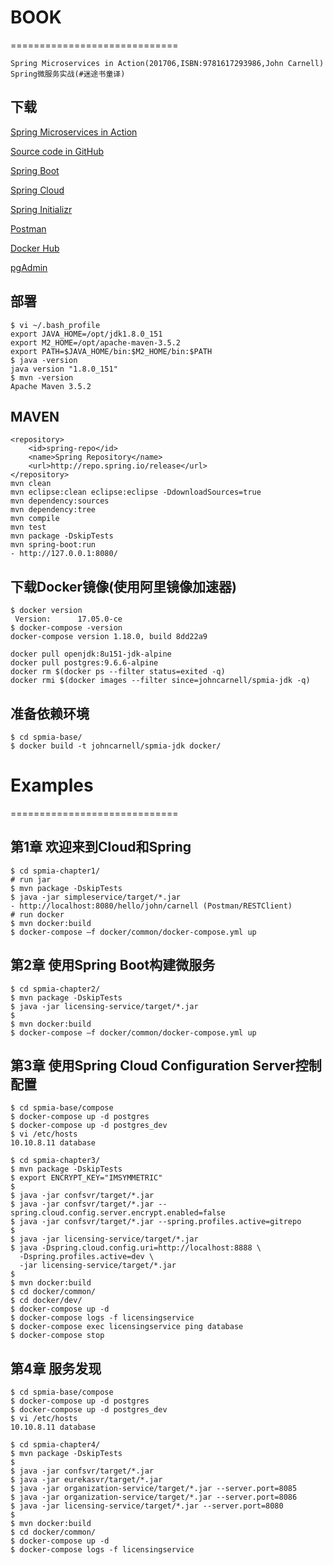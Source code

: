 # BOOK
=============================
```
Spring Microservices in Action(201706,ISBN:9781617293986,John Carnell)
Spring微服务实战(#迷途书童译)
```

## 下载

[Spring Microservices in Action](https://www.manning.com/books/spring-microservices-in-action)

[Source code in GitHub](https://github.com/carnellj/spmia_overview)

[Spring Boot](http://projects.spring.io/spring-boot/)

[Spring Cloud](http://projects.spring.io/spring-cloud/)

[Spring Initializr](http://start.spring.io/)

[Postman](https://www.getpostman.com/)

[Docker Hub](https://hub.docker.com/)

[pgAdmin](https://www.pgadmin.org/)


## 部署
```shell
$ vi ~/.bash_profile
export JAVA_HOME=/opt/jdk1.8.0_151
export M2_HOME=/opt/apache-maven-3.5.2
export PATH=$JAVA_HOME/bin:$M2_HOME/bin:$PATH
$ java -version
java version "1.8.0_151"
$ mvn -version
Apache Maven 3.5.2
```

## MAVEN
```shell
<repository>
	<id>spring-repo</id>
	<name>Spring Repository</name>
	<url>http://repo.spring.io/release</url>
</repository>
mvn clean
mvn eclipse:clean eclipse:eclipse -DdownloadSources=true
mvn dependency:sources
mvn dependency:tree
mvn compile
mvn test
mvn package -DskipTests
mvn spring-boot:run
- http://127.0.0.1:8080/
```

## 下载Docker镜像(使用阿里镜像加速器)
```shell
$ docker version         
 Version:      17.05.0-ce
$ docker-compose -version
docker-compose version 1.18.0, build 8dd22a9
```

```shell
docker pull openjdk:8u151-jdk-alpine
docker pull postgres:9.6.6-alpine
docker rm $(docker ps --filter status=exited -q)
docker rmi $(docker images --filter since=johncarnell/spmia-jdk -q)
```

## 准备依赖环境
```shell
$ cd spmia-base/
$ docker build -t johncarnell/spmia-jdk docker/
```


# Examples
=============================

## 第1章 欢迎来到Cloud和Spring
```shell
$ cd spmia-chapter1/
# run jar
$ mvn package -DskipTests
$ java -jar simpleservice/target/*.jar
- http://localhost:8080/hello/john/carnell (Postman/RESTClient)
# run docker
$ mvn docker:build
$ docker-compose –f docker/common/docker-compose.yml up
```

## 第2章 使用Spring Boot构建微服务
```shell
$ cd spmia-chapter2/
$ mvn package -DskipTests
$ java -jar licensing-service/target/*.jar
$
$ mvn docker:build
$ docker-compose –f docker/common/docker-compose.yml up
```

## 第3章 使用Spring Cloud Configuration Server控制配置
```shell
$ cd spmia-base/compose
$ docker-compose up -d postgres
$ docker-compose up -d postgres_dev
$ vi /etc/hosts
10.10.8.11 database
```

```shell
$ cd spmia-chapter3/
$ mvn package -DskipTests
$ export ENCRYPT_KEY="IMSYMMETRIC"
$
$ java -jar confsvr/target/*.jar
$ java -jar confsvr/target/*.jar --spring.cloud.config.server.encrypt.enabled=false
$ java -jar confsvr/target/*.jar --spring.profiles.active=gitrepo
$
$ java -jar licensing-service/target/*.jar
$ java -Dspring.cloud.config.uri=http://localhost:8888 \
  -Dspring.profiles.active=dev \
  -jar licensing-service/target/*.jar
$
$ mvn docker:build
$ cd docker/common/
$ cd docker/dev/
$ docker-compose up -d
$ docker-compose logs -f licensingservice
$ docker-compose exec licensingservice ping database
$ docker-compose stop
```

## 第4章 服务发现
```shell
$ cd spmia-base/compose
$ docker-compose up -d postgres
$ docker-compose up -d postgres_dev
$ vi /etc/hosts
10.10.8.11 database
```

```shell
$ cd spmia-chapter4/
$ mvn package -DskipTests
$
$ java -jar confsvr/target/*.jar
$ java -jar eurekasvr/target/*.jar
$ java -jar organization-service/target/*.jar --server.port=8085
$ java -jar organization-service/target/*.jar --server.port=8086
$ java -jar licensing-service/target/*.jar --server.port=8080
$
$ mvn docker:build
$ cd docker/common/
$ docker-compose up -d
$ docker-compose logs -f licensingservice
```

